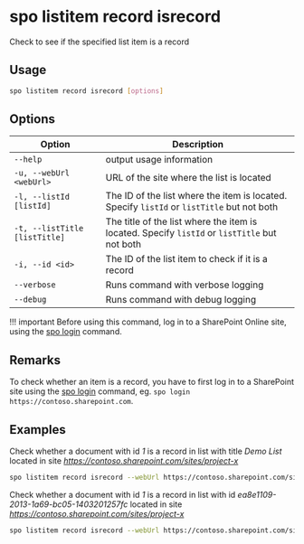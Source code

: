 # spo listitem record isrecord

Check to see if the specified list item is a record

## Usage

```sh
spo listitem record isrecord [options]
```

## Options

Option|Description
------|-----------
`--help`|output usage information
`-u, --webUrl <webUrl>`|URL of the site where the list is located
`-l, --listId [listId]`|The ID of the list where the item is located. Specify `listId` or `listTitle` but not both
`-t, --listTitle [listTitle]`|The title of the list where the item is located. Specify `listId` or `listTitle` but not both
`-i, --id <id>`|The ID of the list item to check if it is a record
`--verbose`|Runs command with verbose logging
`--debug`| Runs command with debug logging

!!! important
    Before using this command, log in to a SharePoint Online site, using the [spo login](../login.md) command.

## Remarks

To check whether an item is a record, you have to first log in to a SharePoint site using the [spo login](../login.md) command, eg. `spo login https://contoso.sharepoint.com`.

## Examples

Check whether a document with id _1_ is a record in list with title _Demo List_ located in site _https://contoso.sharepoint.com/sites/project-x_

```sh
spo listitem record isrecord --webUrl https://contoso.sharepoint.com/sites/project-x --listTitle "Demo List" --id 1
```

Check whether a document with id _1_ is a record in list with id _ea8e1109-2013-1a69-bc05-1403201257fc_ located in site _https://contoso.sharepoint.com/sites/project-x_

```sh
spo listitem record isrecord --webUrl https://contoso.sharepoint.com/sites/project-x --listId ea8e1109-2013-1a69-bc05-1403201257fc --id 1
```